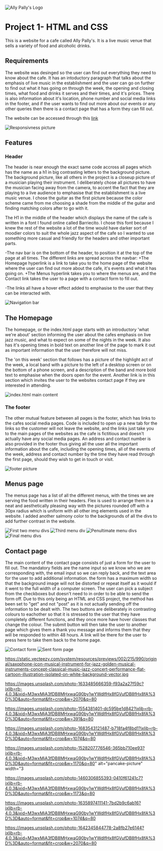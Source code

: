 ![Ally Pally's Logo](https://github.com/AlistairDriscoll/firstproject/blob/main/assets/images/readme-pics/logo-pic.png)

# Project 1- HTML and CSS
This is a website for a cafe called Ally Pally's. It is a live music venue that sells a variety of food and alcoholic drinks.

## Requirements
The website was desinged so the user can find out everything they need to know about the cafe. It has an intoductory paragraph that talks about the emphasis of live music in the establishment and the user can go on further to find out what it has going on through the week, the opening and closing times, what food and drinks it serves and their times, and it's prices. There is also information about it's location, phone number and social media links in the footer, and if the user wants to find out more about our events or any other queries then there is a contact page that has a form they can fill out.

The website can be accessed through this [link](https://alistairdriscoll.github.io/firstproject/)

![Responsivness picture](https://github.com/AlistairDriscoll/firstproject/blob/main/assets/images/readme-pics/responsiveness-pic.png)

## Features

### Header
The header is near enough the exact same code accross all pages which has the name as a h1 in big contrasting letters to the background picture. The background picture, like all others in the project is a closeup picture of a musician playing their instrument. I deliberately chose all pictures to have the musician facing away from the camera, to accent the fact that they are playing to a live audience to emphasise that the establishment is a live music venue. I chose the guitar as the first picture because the color scheme came from me choosing a shade from the middle of the guitar and finding matching colors after to go with it. 

The H1 in the middle of the header which displays the name of the cafe is written in a font I found online called Barriecito. I chose this font because I knew the rest of the website a lot of the time would have darker sort of moodier colors to suit the whole jazz aspect of the cafe so I wanted to use something more casual and friendly for the headers and other important parts.

-The nav bar is on the bottom of the header, to position it at the top of the page at all times. The different links are spread across the navbar:
    +The Homepage hyperlink is a link to take you to the home page of the website where the user can find out more about the cafe, it's events and what it has going on.
    +The Menus hyperlink takes you to where the menus are, and the Contact link takes the user to a page with a contact form to fill out.

-The links all have a hover effect added to emphasise to the user that they can be interacted with.

![Navigation bar](https://github.com/AlistairDriscoll/firstproject/blob/main/assets/images/readme-pics/navbar.png)



## The Homepage

The homepage, or the index.html page starts with an introductory 'what we're about' section informing the user about the cafes emphasis on live jazz music, and what to expect on some of the nights in the week. It also has it's opening times in bold text on another line of the page to mark it out as important information that the user therefore will not miss.

The 'on this week' section that follows has a picture of the highlight act of the week, a local band with a picture to the left of a desktop screen or on the bottom of a phone screen, and a description of the band and more bold text to emphasise when the doors open for the event. Another link is in this section which invites the user to the websites contact page if they are interested in attending.

![index.html main content](https://github.com/AlistairDriscoll/firstproject/blob/main/assets/images/readme-pics/index-page-pic.png)

### The footer

The other mutual feature between all pages is the footer, which has links to the cafes social media pages. Code is included to open up a new tab for the links so the customer will not leave the website, and the links just take you to the main pages of the websites as the cafe is fictitious and doesn't actually have any social media pages. An address and contact number is also provided in the footer thus giving all the user all the important information about the cafe, including the opening times, all of the events of the week, address and contact number by the time they have read through the first page, should they wish to get in touch or visit.


![footer picture](https://github.com/AlistairDriscoll/firstproject/blob/main/assets/images/readme-pics/footer-pic.png)

## Menus page

The menus page has a list of all the different menus, with the times we are serving the food written in their headers. Flex is used to arrange them in a neat and aesthetically pleasing way with the pictures rounded off with a 30px radius which is uniform with all other img elements used in the website. I added another salmony color to the backgrounds of all the divs to add further contrast in the website.

![First two menu divs](https://github.com/AlistairDriscoll/firstproject/blob/main/assets/images/readme-pics/first-menu-divs.png)
![Third menu div](https://github.com/AlistairDriscoll/firstproject/blob/main/assets/images/readme-pics/third-menu-div.png)
![Penultimate menu divs](https://github.com/AlistairDriscoll/firstproject/blob/main/assets/images/readme-pics/penultimate-menu-divs.png)
![Final menu divs](https://github.com/AlistairDriscoll/firstproject/blob/main/assets/images/readme-pics/bottom-menu-divs.png)

## Contact page

The main content of the contact page consists of just a form for the user to fill out. The mandatory fields are the name input so we know who we are corresponding with, the email input so we can reply back, and the text area for the user to add additional information. the form has a maximum width so that the background image will not be distorted or repeat itself as it would if it went to the full width of a computer screen. The user can pick a subject from the checkboxes but doesn't need to in order to be able to send the form off. Due to this only being an HTML and CSS project, the method has been set to "get" and not "post" as it is not actually sending off the information to be dealt with. The two buttons are deliberately in contrasting colours to eachother so that it is stressed to the user that they have completely different functions, and they once more have hover classes that change the colour. The submit button will then take the user to another page which gives them a thank you message and informs them that they will be responded to within 48 hours. A link will be there for the user to press here to take them back to the home page.

![Contact form]()
![Sent form page]()





https://static.vecteezy.com/system/resources/previews/002/215/990/original/saxophone-icon-musical-instrument-for-jazz-golden-musical-instruments-concept-classical-music-jazz-concert-performance-flat-cartoon-illustration-isolated-on-white-background-vector.jpg

https://images.unsplash.com/photo-1633485666359-f93a2a27f59c?ixlib=rb-4.0.3&ixid=M3wxMjA3fDB8MHxwaG90by1wYWdlfHx8fGVufDB8fHx8fA%3D%3D&auto=format&fit=crop&w=2070&q=80

https://images.unsplash.com/photo-1554381401-dc595be1d842?ixlib=rb-4.0.3&ixid=M3wxMjA3fDB8MHxwaG90by1wYWdlfHx8fGVufDB8fHx8fA%3D%3D&auto=format&fit=crop&w=391&q=80

https://images.unsplash.com/photo-1683543121487-b718fa4f8bd1?ixlib=rb-4.0.3&ixid=M3wxMjA3fDB8MHxwaG90by1wYWdlfHx8fGVufDB8fHx8fA%3D%3D&auto=format&fit=crop&w=1074&q=80

https://images.unsplash.com/photo-1528207776546-365bb710ee93?ixlib=rb-4.0.3&ixid=M3wxMjA3fDB8MHxwaG90by1wYWdlfHx8fGVufDB8fHx8fA%3D%3D&auto=format&fit=crop&w=1170&q=80" alt="pancake-picture" width="3

https://images.unsplash.com/photo-1460306855393-0410f61241c7?ixlib=rb-4.0.3&ixid=M3wxMjA3fDB8MHxwaG90by1wYWdlfHx8fGVufDB8fHx8fA%3D%3D&auto=format&fit=crop&w=1173&q=80

https://images.unsplash.com/photo-1635897411141-7bd2b9c6ab16?ixlib=rb-4.0.3&ixid=M3wxMjA3fDB8MHxwaG90by1wYWdlfHx8fGVufDB8fHx8fA%3D%3D&auto=format&fit=crop&w=1074&q=80

https://images.unsplash.com/photo-1642345844778-2a8fb27e6144?ixlib=rb-4.0.3&ixid=M3wxMjA3fDB8MHxwaG90by1wYWdlfHx8fGVufDB8fHx8fA%3D%3D&auto=format&fit=crop&w=2070&q=80